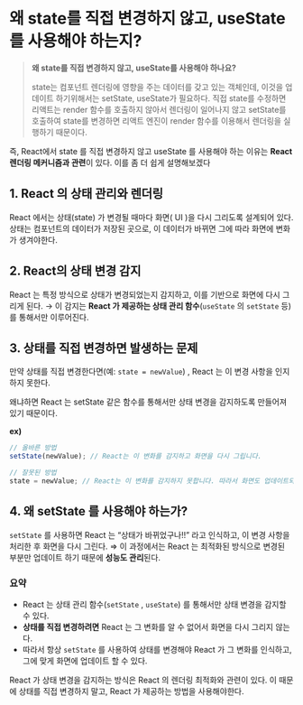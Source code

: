 왜 state를 직접 변경하지 않고, useState를 사용해야 하는지?
===

> **왜 state를 직접 변경하지 않고, useState를 사용해야 하나요?**
> 
> 
> state는 컴포넌트 렌더링에 영향을 주는 데이터를 갖고 있는 객체인데, 이것을 업데이트 하기위해서는 setState, useState가 필요하다. 직접 state를 수정하면 리액트는 render 함수를 호출하지 않아서 렌더링이 일어나지 않고 setState를 호출하여 state를 변경하면 리액트 엔진이 render 함수를 이용해서 렌더링을 실행하기 때문이다.
> 

즉, React에서 state 를 직접 변경하지 않고 useState 를 사용해야 하는 이유는 **React 렌더링 메커니즘과 관련**이 있다. 이를 좀 더 쉽게 설명해보겠다

## 1. React 의 상태 관리와 렌더링

React 에서는 상태(state) 가 변경될 때마다 화면( UI )을 다시 그리도록 설계되어 있다. 상태는 컴포넌트의 데이터가 저장된 곳으로, 이 데이터가 바뀌면 그에 따라 화면에 변화가 생겨야한다.

## 2. React의 상태 변경 감지

React 는 특정 방식으로 상태가 변경되었는지 감지하고, 이를 기반으로 화면에 다시 그리게 된다. → 이 감지는 **React 가 제공하는 상태 관리 함수**(`useState` 의 `setState` 등) 를 통해서만 이루어진다.

## 3. 상태를 직접 변경하면 발생하는 문제

만약 상태를 직접 변경한다면(예: `state = newValue`) , React 는 이 변경 사항을 인지하지 못한다.

 왜냐하면 React 는 setState 같은 함수를 통해서만 상태 변경을 감지하도록 만들어져 있기 때문이다.

**ex)**

```jsx
// 올바른 방법
setState(newValue); // React는 이 변화를 감지하고 화면을 다시 그립니다.

// 잘못된 방법
state = newValue; // React는 이 변화를 감지하지 못합니다. 따라서 화면도 업데이트되지 않습니다.

```

## 4. 왜 setState 를 사용해야 하는가?

`setState` 를 사용하면 React 는 “상태가 바뀌었구나!!” 라고 인식하고, 이 변경 사항을 처리한 후 화면을 다시 그린다. ⇒ 이 과정에서는 React 는 최적화된 방식으로 변경된 부분만 업데이트 하기 때문에 **성능도 관리**된다.

### 요약

- React 는 상태 관리 함수(`setState` , `useState`) 를 통해서만 상태 변경을 감지할 수 있다.
- **상태를 직접 변경하려면** React 는 그 변화를 알 수 없어서 화면을 다시 그리지 않는다.
- 따라서 항상 `setState`  를 사용하여 상태를 변경해야 React 가 그 변화를 인식하고, 그에 맞게 화면에 업데이트 할 수 있다.

React 가 상태 변경을 감지하는 방식은 React 의 렌더링 최적화와 관련이 있다. 이 때문에 상태를 직접 변경하지 말고, React 가 제공하는 방법을 사용해야한다.